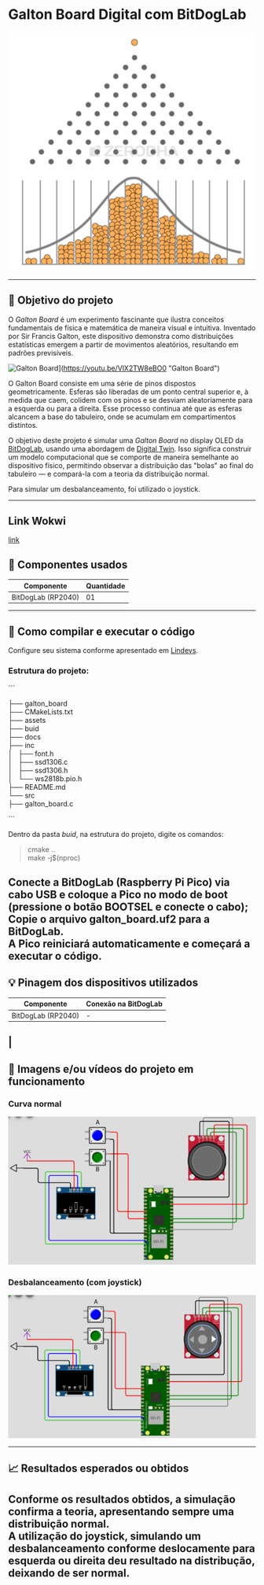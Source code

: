 # Galton Board Digital com BitDogLab
[<center><img src="/projetos/galton_board/assets/gb.png"></center>](https://zerodha.com/varsity/chapter/volatility-normal-distribution/)   

---
## :dart: Objetivo do projeto
O *Galton Board* é um experimento fascinante que ilustra conceitos fundamentais de física e matemática de maneira visual e intuitiva. Inventado por Sir Francis Galton, este dispositivo demonstra como distribuições estatísticas emergem a partir de movimentos aleatórios, resultando em padrões previsíveis.    

![Galton Board](https://img.youtube.com/vi/VlX2TW8eBO0/hqdefault.jpg)](https://youtu.be/VlX2TW8eBO0 "Galton Board") 

O Galton Board consiste em uma série de pinos dispostos geometricamente. Esferas são liberadas de um ponto central superior e, à medida que caem, colidem com os pinos e se desviam  aleatoriamente para a esquerda ou para a direita. Esse processo continua até que as esferas alcancem a base do tabuleiro, onde se acumulam em compartimentos distintos.    


O objetivo deste projeto é simular uma *Galton Board* no display OLED da [BitDogLab](https://www.fee.unicamp.br/bitdoglab-a-revolucao-no-ensino-de-eletronica-programacao-e-iot/), usando uma  abordagem de [Digital Twin](https://www.youtube.com/watch?v=2hnoGo27uf8). Isso significa construir um modelo computacional que se comporte de maneira semelhante ao dispositivo físico, permitindo observar a distribuição das "bolas" ao final do tabuleiro — e compará-la com a teoria da distribuição normal.   

Para simular um desbalanceamento, foi utilizado o joystick.

---
## Link Wokwi
[link](https://wokwi.com/projects/429066412315243521)   

## :wrench: Componentes usados 
| Componente            | Quantidade    |
|-----------------------|---------------|
| BitDogLab (RP2040)    | 01            |
---

## :floppy_disk: Como compilar e executar o código   
Configure seu sistema conforme apresentado em [Lindevs](https://lindevs.com/set-up-raspberry-pi-pico-sdk-on-ubuntu).  

### Estrutura do projeto:
´´´ 

├── galton_board     
        ├── CMakeLists.txt  
        ├── assets       
        ├── buid   
        ├── docs   
        ├── inc   
        │   ├── font.h   
        │   ├── ssd1306.c   
        │   ├── ssd1306.h   
        │   └── ws2818b.pio.h   
        ├── README.md   
        └── src   
            ├── galton_board.c   
            

´´´

Dentro da pasta *buid*, na estrutura do projeto, digite os comandos:   
> cmake ..   
> make -j$(nproc)    

Conecte a BitDogLab (Raspberry Pi Pico) via cabo USB e coloque a Pico no modo de boot (pressione o botão BOOTSEL e conecte o cabo);   
Copie o arquivo galton_board.uf2 para a BitDogLab.   
A Pico reiniciará automaticamente e começará a executar o código.   
---

## :bulb: Pinagem dos dispositivos utilizados    

| Componente            | Conexão na BitDogLab      |
|-----------------------|---------------------------|
| BitDogLab (RP2040)    | -                         |
| 
---


## :movie_camera: Imagens e/ou vídeos do projeto em funcionamento
### Curva normal
[<center><img src="/projetos/galton_board/assets/normal.png"></center>]()

### Desbalanceamento (com joystick)
[<center><img src="/projetos/galton_board/assets/desbalanceado_2.png"></center>]()

---
## :chart_with_upwards_trend: Resultados esperados ou obtidos     

Conforme os resultados obtidos, a simulação confirma a teoria, apresentando sempre uma distribuição normal.  
A utilização do joystick, simulando um desbalanceamento conforme deslocamente para esquerda ou direita deu resultado na distribução, deixando de ser normal.
---

